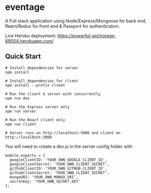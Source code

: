 # eventage

A Full stack application using Node/Express/Mongoose for back end, React/Redux for front end & Passport for authentication.

Live Heroku deployment: https://powerful-anchorage-69004.herokuapp.com/


## Quick Start

```
# Install dependencies for server
npm install

# Install dependencies for client
npm install --prefix client

# Run the client & server with concurrently
npm run dev

# Run the Express server only
npm run server

# Run the React client only
npm run client

# Server runs on http://localhost:5000 and client on http://localhost:3000
```

You will need to create a dev.js in the server config folder with

```
module.exports = {
  googleClientID: 'YOUR_OWN_GOOGLE_CLIENT_ID',
  googleClientSecret: 'YOUR_OWN_CLIENT_SECRET',
  githubClientID: 'YOUR_OWN_GITHUB_CLIENT_ID',
  githubClientSecret: 'YOUR_OWN_CLIENT_SECRET',
  mongoURI: 'YOUR_OWN_MONGO_URI',
  secretKey: 'YOUR_OWN_SECRET_KEY'
};
```
